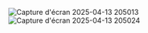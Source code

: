 ![Capture d'écran 2025-04-13 205013](https://github.com/user-attachments/assets/c4e32a96-0724-41c4-ae12-ee163baff48a)
![Capture d'écran 2025-04-13 205024](https://github.com/user-attachments/assets/0d570ad2-a1e1-4758-874d-c572843070c3)
